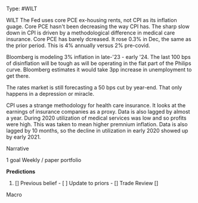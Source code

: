 Type: #WILT 

WILT
The Fed uses core PCE ex-housing rents, not CPI as its inflation guage. Core PCE hasn't been decreasing the way CPI has. The sharp slow down in CPI is driven by a methodological difference in medical care insurance. Core PCE has barely dcreased. It rose 0.3% in Dec, the same as the prior period. This is 4% annually versus 2% pre-covid. 

Bloomberg is modeling 3% inflation in late-'23 - early '24. The last 100 bps of disinflation will be tough as will be operating in the flat part of the Philips curve. Bloomberg estimates it would take 3pp increase in unemployment to get there. 

The rates market is still forecasting a 50 bps cut by year-end. That only happens in a depression or miracle. 

CPI uses a strange methodology for health care insurance. It looks at the earnings of insurance companies as a proxy. Data is also lagged by almost a year. During 2020 utilization of medical services was low and so profits were high. This was taken to mean higher premnium inflation. Data is also lagged by 10 months, so the decline in utilization in early 2020 showed up by early 2021. 

Narrative

1 goal
Weekly / paper portfolio

**Predictions**

1) []
Previous belief - 
[ ]
Update to priors - 
[]
Trade Review
[]





Macro
